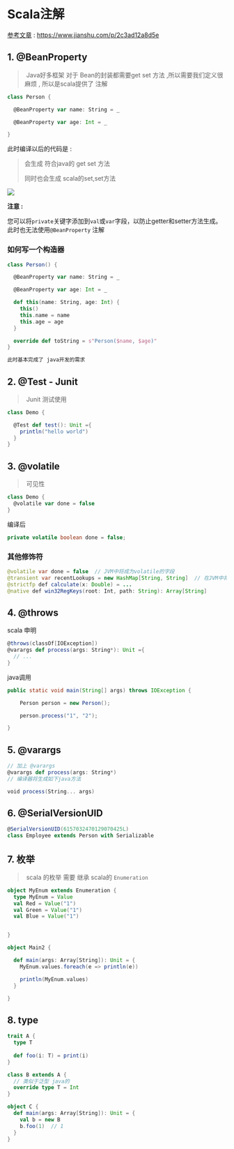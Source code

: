 # Scala注解

[参考文章](https://www.jianshu.com/p/2c3ad12a8d5e) : https://www.jianshu.com/p/2c3ad12a8d5e



## 1. @BeanProperty

> ​	 Java好多框架 对于 Bean的封装都需要get set 方法 ,所以需要我们定义很麻烦 , 所以是scala提供了 注解

```scala
class Person {

  @BeanProperty var name: String = _

  @BeanProperty var age: Int = _

}
```

此时编译以后的代码是 : 

> 会生成 符合java的 get set 方法
>
> 同时也会生成 scala的set,set方法

![](https://tyut.oss-accelerate.aliyuncs.com/image/2019-11-26/fef22e56-bc44-4ac9-af28-96ec28d61094.png?x-oss-process=style/template01)



**注意 :** 

您可以将` private `关键字添加到` val `或` var `字段，以防止getter和setter方法生成。此时也无法使用`@BeanProperty` 注解 

### 如何写一个构造器

```scala
class Person() {

  @BeanProperty var name: String = _

  @BeanProperty var age: Int = _

  def this(name: String, age: Int) {
    this()
    this.name = name
    this.age = age
  }

  override def toString = s"Person($name, $age)"
}

此时基本完成了 java开发的需求
```



## 2. @Test - Junit

> ​	 Junit 测试使用 

```scala
class Demo {

  @Test def test(): Unit ={
    println("hello world")
  }
}
```



## 3. @volatile  

> ​	可见性

```scala
class Demo {
  @volatile var done = false
}
```

编译后 

```java
private volatile boolean done = false;
```



### 其他修饰符

```java
@volatile var done = false  // JVM中将成为volatile的字段
@transient var recentLookups = new HashMap[String, String]  // 在JVM中将成为transient字段，该字段不会被序列化。
@strictfp def calculate(x: Double) = ...
@native def win32RegKeys(root: Int, path: String): Array[String]
```



## 4. @throws

scala 申明

```scala
@throws(classOf[IOException])
@varargs def process(args: String*): Unit ={
  // ...
}
```

java调用 

```java
public static void main(String[] args) throws IOException {

    Person person = new Person();

    person.process("1", "2");

}
```





## 5. @varargs

```scala
// 加上 @varargs
@varargs def process(args: String*)
// 编译器将生成如下java方法

void process(String... args)
```



## 6. @SerialVersionUID

```scala
@SerialVersionUID(6157032470129070425L)
class Employee extends Person with Serializable
```



## 7. 枚举

> ​	scala 的枚举 需要 继承 scala的 `Enumeration`

```scala
object MyEnum extends Enumeration {
  type MyEnum = Value
  val Red = Value("1")
  val Green = Value("1")
  val Blue = Value("1")


}

object Main2 {

  def main(args: Array[String]): Unit = {
    MyEnum.values.foreach(e => println(e))

    println(MyEnum.values)
  }

}
```



## 8. type

```scala
trait A {
  type T
    
  def foo(i: T) = print(i)
}

class B extends A {
  // 类似于泛型 java的  
  override type T = Int
}

object C {
  def main(args: Array[String]): Unit = {
    val b = new B
    b.foo(1)  // 1
  }
}
```


